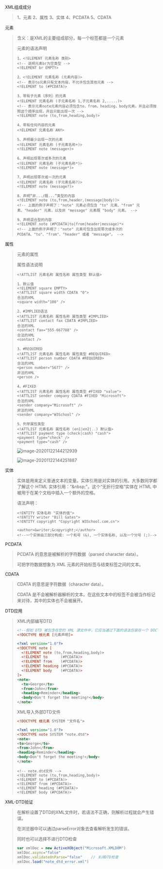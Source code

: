 XML组成成分

> 1、元素
> 2、属性
> 3、实体
> 4、PCDATA
> 5、CDATA

元素

> 含义：是XML的主要组成部分，每一个标签都是一个元素
>
> 元素的语法声明
>
> ```xml-dtd
> 1、<!ELEMENT 元素名称 类别>
> <!-- 说明元素br为空类型 -->
> <!ELEMENT br EMPTY>
> 
> 2、<!ELEMENT 元素名称 (元素内容)>
> <!-- 表示to元素只有文本内容，不允许包含其他元素 -->
> <!ELEMENT to (#PCDATA)>
> 
> 3、带有子元素（序列）的元素
> <!ELEMENT 元素名称 (子元素名称 1,子元素名称 2,.....)>
> <!-- 表示元素note元素内容必须包含to，from，heading，body元素，并且必须按照这个顺序出现，并且只能出现一次 -->
> <!ELEMENT note (to,from,heading,body)>
> 
> 4、带有任何内容的元素
> <!ELEMENT 元素名称 ANY>
> 
> 5、声明最少出现一次的元素
> <!ELEMENT 元素名称 (子元素名称+)>
> <!ELEMENT note (message+)>
> 
> 6、声明出现零次或多次的元素
> <!ELEMENT 元素名称 (子元素名称*)>
> <!ELEMENT note (message*)>
> 
> 7、声明出现零次或一次的元素
> <!ELEMENT 元素名称 (子元素名称?)>
> <!ELEMENT note (message?)>
> 
> 8、声明“非.../既...”类型的内容
> <!ELEMENT note (to,from,header,(message|body))>
> <!-- 上面的例子声明了："note" 元素必须包含 "to" 元素、"from" 元素、"header" 元素，以及非 "message" 元素既 "body" 元素。 -->
> 
> 9、声明混合型的内容
> <!ELEMENT note (#PCDATA|to|from|header|message)*>
> <!-- 上面的例子声明了："note" 元素可包含出现零次或多次的 PCDATA、"to"、"from"、"header" 或者 "message"。 -->
> 
> ```
>
> 

属性

> 元素的属性
>
> 属性语法说明
>
> ```xml-dtd
> <!ATTLIST 元素名称 属性名称 属性类型 默认值>
> 
> 1、默认值
> <!ELEMENT square EMPTY>
> <!ATTLIST square width CDATA "0">
> 合法的XML
> <square width="100" />
> 
> 2、#IMPLIED语法
> <!ATTLIST 元素名称 属性名称 属性类型 #IMPLIED>
> <!ATTLIST contact fax CDATA #IMPLIED>
> 合法的XML
> <contact fax="555-667788" />
> 合法的XML
> <contact />
> 
> 3、#REQUIRED
> <!ATTLIST 元素名称 属性名称 属性类型 #REQUIRED>
> <!ATTLIST person number CDATA #REQUIRED>
> 合法的XML
> <person number="5677" />
> 非法的XML
> <person />
> 
> 4、#FIXED
> <!ATTLIST 元素名称 属性名称 属性类型 #FIXED "value">
> <!ATTLIST sender company CDATA #FIXED "Microsoft">
> 合法的XML
> <sender company="Microsoft" />
> 非法的XML
> <sender company="W3School" />
> 
> 5、列举属性类型
> <!ATTLIST 元素名称 属性名称 (en1|en2|..) 默认值>
> <!ATTLIST payment type (check|cash) "cash">
> <payment type="check" />
> <payment type="cash" />
> ```
>
> ![image-20201122144212939](C:\Users\zhang\AppData\Roaming\Typora\typora-user-images\image-20201122144212939.png)
>
> ![image-20201122144251887](C:\Users\zhang\AppData\Roaming\Typora\typora-user-images\image-20201122144251887.png)

实体

> 实体是用来定义普通文本的变量。实体引用是对实体的引用。大多数同学都了解这个 HTML 实体引用："\&nbsp;"。这个“无折行空格”实体在 HTML 中被用于在某个文档中插入一个额外的空格。
>
> 语法声明：
>
> ```xml-dtd
> <!ENTITY 实体名称 "实体的值">
> <!ENTITY writer "Bill Gates">
> <!ENTITY copyright "Copyright W3School.com.cn">
> 
> <author>&writer;&copyright;</author>
> <!--一个实体由三部分构成: 一个和号 (&), 一个实体名称, 以及一个分号 (;)-->
> ```
>
> 

PCDATA

> PCDATA 的意思是被解析的字符数据（parsed character data）。
>
> 可把字符数据想象为 XML 元素的开始标签与结束标签之间的文本。

CDATA

> CDATA 的意思是字符数据（character data）。
>
> CDATA 是不会被解析器解析的文本。在这些文本中的标签不会被当作标记来对待，其中的实体也不会被展开。

DTD应用

> XML内部编写DTD
>
> ```xml
> <!--假如 DTD 被包含在您的 XML 源文件中，它应当通过下面的语法包装在一个 DOCTYPE 声明中：-->
> <!DOCTYPE 根元素 [元素声明]>
> 
> <?xml version="1.0"?>
> <!DOCTYPE note [
>   <!ELEMENT note (to,from,heading,body)>
>   <!ELEMENT to      (#PCDATA)>
>   <!ELEMENT from    (#PCDATA)>
>   <!ELEMENT heading (#PCDATA)>
>   <!ELEMENT body    (#PCDATA)>
> ]>
> <note>
>   <to>George</to>
>   <from>John</from>
>   <heading>Reminder</heading>
>   <body>Don't forget the meeting!</body>
> </note>
> ```
>
> XML导入外部DTD文件
>
> ```xml
> <!DOCTYPE 根元素 SYSTEM "文件名">
> 
> <?xml version="1.0"?>
> <!DOCTYPE note SYSTEM "note.dtd">
> <note>
> <to>George</to>
> <from>John</from>
> <heading>Reminder</heading>
> <body>Don't forget the meeting!</body>
> </note> 
> ```
>
> ```xml-dtd
> <!-- note.dtd文件 -->
> <!ELEMENT note (to,from,heading,body)>
> <!ELEMENT to (#PCDATA)>
> <!ELEMENT from (#PCDATA)>
> <!ELEMENT heading (#PCDATA)>
> <!ELEMENT body (#PCDATA)>
> ```

XML-DTD验证

> 在解析设置了DTD的XML文件时，若语法不正确，则解析过程就会产生错误。
>
> 在浏览器中可以通过parseError对象去查看解析发生的错误。
>
> 同时也可以选择不进行DTD检查
>
> ```js
> var xmlDoc = new ActiveXObject("Microsoft.XMLDOM")
> xmlDoc.async="false"
> xmlDoc.validateOnParse="false"	// 关闭DTD检查
> xmlDoc.load("note_dtd_error.xml")
> ```



